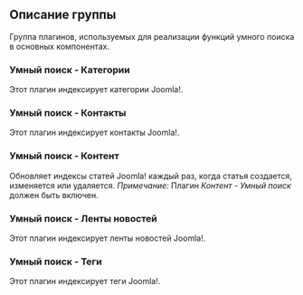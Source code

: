 <!-- Filename: Chunk4x:Extensions_Plugin_Manager_Edit_Smart_Search_Group / Display title: Группа Файндер -->

## Описание группы

Группа плагинов, используемых для реализации функций умного поиска в основных компонентах.

### Умный поиск - Категории

Этот плагин индексирует категории Joomla!.

### Умный поиск - Контакты

Этот плагин индексирует контакты Joomla!.

### Умный поиск - Контент

Обновляет индексы статей Joomla! каждый раз, когда статья создается, изменяется или удаляется. *Примечание:* Плагин *Контент - Умный поиск* должен быть включен.

### Умный поиск - Ленты новостей

Этот плагин индексирует ленты новостей Joomla!.

### Умный поиск - Теги

Этот плагин индексирует теги Joomla!.

